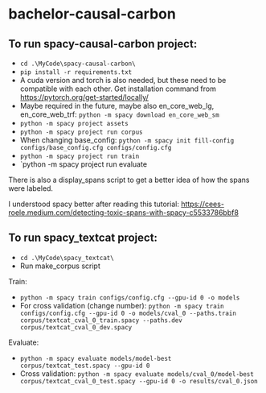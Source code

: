# bachelor-causal-carbon

## To run spacy-causal-carbon project:

* `cd .\MyCode\spacy-causal-carbon\`
* `pip install -r requirements.txt`
* A cuda version and torch is also needed, but these need to be compatible with each other. Get installation command from https://pytorch.org/get-started/locally/
* Maybe required in the future, maybe also en_core_web_lg, en_core_web_trf: `python -m spacy download en_core_web_sm`
* `python -m spacy project assets`
* `python -m spacy project run corpus`
* When changing base_config: `python -m spacy init fill-config configs/base_config.cfg configs/config.cfg`
* `python -m spacy project run train`
* `python -m spacy project run evaluate

There is also a display_spans script to get a better idea of how the spans were labeled.

I understood spacy better after reading this tutorial: https://cees-roele.medium.com/detecting-toxic-spans-with-spacy-c5533786bbf8


## To run spacy_textcat project:

* `cd .\MyCode\spacy_textcat\`
* Run make_corpus script

Train:
* `python -m spacy train configs/config.cfg --gpu-id 0 -o models`
* For cross validation (change number): `python -m spacy train configs/config.cfg --gpu-id 0 -o models/cval_0 --paths.train corpus/textcat_cval_0_train.spacy --paths.dev corpus/textcat_cval_0_dev.spacy`

Evaluate:
* `python -m spacy evaluate models/model-best corpus/textcat_test.spacy --gpu-id 0`
* Cross validation: `python -m spacy evaluate models/cval_0/model-best corpus/textcat_cval_0_test.spacy --gpu-id 0 -o results/cval_0.json`